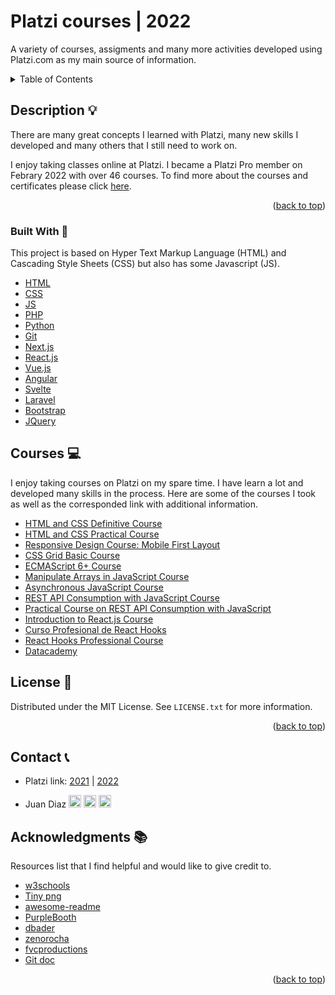 <div id="top"></div>

# Platzi courses | 2022

A variety of courses, assigments and many more activities developed using Platzi.com as my main source of information.

<!-- TABLE OF CONTENTS -->
<details>
  <summary>Table of Contents</summary>
  <ol>
    <li>
      <a href="#Description">Description</a>
      <ul>
        <li><a href="#built-with">Built With</a></li>
      </ul>
    </li>
    <li><a href="#Courses">Courses</a></li>
    <li><a href="#license">License</a></li>
    <li><a href="#contact">Contact</a></li>
    <li><a href="#acknowledgments">Acknowledgments</a></li>
  </ol>
</details>

<!-- ABOUT THE PROJECT -->

## Description 💡

There are many great concepts I learned with Platzi, many new skills I developed and many others that I still need to work on.

I enjoy taking classes online at Platzi. I became a Platzi Pro member on Febrary 2022 with over 46 courses. To find more about the courses and certificates please click [here](https://platzi.com/p/DiazJuan/).

<p align="right">(<a href="#top">back to top</a>)</p>

### Built With 🔑

This project is based on Hyper Text Markup Language (HTML) and Cascading Style Sheets
(CSS) but also has some Javascript (JS).

- [HTML](https://html.spec.whatwg.org/)
- [CSS](https://www.w3.org/TR/CSS/#css)
- [JS](https://www.javascript.com/)
- [PHP](https://html.spec.whatwg.org/)
- [Python](https://www.python.org/)
- [Git](https://git-scm.com/doc)
- [Next.js](https://nextjs.org/)
- [React.js](https://reactjs.org/)
- [Vue.js](https://vuejs.org/)
- [Angular](https://angular.io/)
- [Svelte](https://svelte.dev/)
- [Laravel](https://laravel.com)
- [Bootstrap](https://getbootstrap.com)
- [JQuery](https://jquery.com)

<!-- <p align="center">
    <a href="https://html.com/">HTML</a>
    ·
    <a href="https://www.w3.org/TR/CSS/#css">CSS</a>
    ·
    <a href="https://www.javascript.com/">JS</a>
  </p>
<p align="right">(<a href="#top">back to top</a>)</p> -->

## Courses 💻

I enjoy taking courses on Platzi on my spare time. I have learn a lot and developed many skills in the process. Here are some of the courses I took as well as the corresponded link with additional information.

- [HTML and CSS Definitive Course](https://github.com/JuanPabloDiaz/platzi/tree/main/2022/definitivoHTMLyCSS)
- [HTML and CSS Practical Course](https://github.com/JuanPabloDiaz/platzi/tree/main/2022/practicoHTMLyCSS)
- [Responsive Design Course: Mobile First Layout](https://github.com/JuanPabloDiaz/platzi/tree/main/2022/responsiveDesignMaquetacionMobileFirst)
- [CSS Grid Basic Course](https://github.com/JuanPabloDiaz/platzi/tree/main/2022/cssGridBasico)
- [ECMAScript 6+ Course](https://github.com/JuanPabloDiaz/platzi/tree/main/2022/ecmaScript6)
- [Manipulate Arrays in JavaScript Course](https://github.com/JuanPabloDiaz/platzi/tree/main/2022/manipulacionArraysJs)
- [Asynchronous JavaScript Course](https://github.com/JuanPabloDiaz/platzi/tree/main/2022/asincronismoJs)
- [REST API Consumption with JavaScript Course](https://github.com/JuanPabloDiaz/platzi/tree/main/2022/consumoAPI_RESTconJs)
- [Practical Course on REST API Consumption with JavaScript](https://github.com/JuanPabloDiaz/platzi/tree/main/2022/practicoConsumoAPI_RESTconJs)
- [Introduction to React.js Course](https://github.com/JuanPabloDiaz/platzi/tree/main/2022/introduccionReact.js)
- [Curso Profesional de React Hooks]()
- [React Hooks Professional Course](https://github.com/JuanPabloDiaz/platzi/tree/main/2022/profesionalReactHooks)
- [Datacademy](https://github.com/JuanPabloDiaz/platzi/tree/main/2022/datacademy)
<!-- - []()
- []()
- []() -->


<!-- LICENSE -->

## License 📜

Distributed under the MIT License. See `LICENSE.txt` for more information.

<p align="right">(<a href="#top">back to top</a>)</p>

<!-- CONTACT -->

## Contact 📞

- Platzi link: [2021](https://github.com/JuanPabloDiaz/platzi/tree/main/2021) | [2022](https://github.com/JuanPabloDiaz/platzi/tree/main/2022)

- Juan Diaz <a href="https://www.linkedin.com/in/juandiaz-col/" title="linkedin"><img src="https://www.freepnglogos.com/uploads/linkedin-social-media-logo-7.png" width="20" alt="linkedin" /></a>
  <a href="https://www.twitter.com/1diazdev" title="twitter"><img src="https://www.freepnglogos.com/uploads/twitter-logo-png/twitter-logo-vector-png-clipart-1.png" width="20" alt="twitter" /></a>
  <a href="mailto:jdiaz028@email.cpcc.edu" title="email"><img src="https://th.bing.com/th/id/R.c1788ceb22d4f2c44e1ebba0baa045f0?rik=Xgo0FJUU748GNQ&riu=http%3a%2f%2fwww.add-tek.com%2fwp-content%2fuploads%2f2019%2f05%2femail-icon.png&ehk=43jcVRhbG574owWTo3L146ImtAi%2b2i8D84wPIcvuyAc%3d&risl=&pid=ImgRaw&r=0" width="20" alt="email" /></a>

<!-- ACKNOWLEDGMENTS -->

## Acknowledgments 📚

Resources list that I find helpful and would like to give credit to.

- [w3schools](https://www.w3schools.com/)
- [Tiny png](https://tinypng.com/)
- [awesome-readme](https://github.com/matiassingers/awesome-readme)
- [PurpleBooth](https://gist.github.com/PurpleBooth/109311bb0361f32d87a2)
- [dbader](https://github.com/dbader/readme-template)
- [zenorocha](https://gist.github.com/zenorocha/4526327)
- [fvcproductions](https://gist.github.com/fvcproductions/1bfc2d4aecb01a834b46)
- [Git doc](https://git-scm.com/doc)
<p align="right">(<a href="#top">back to top</a>)</p>

<!-- MARKDOWN LINKS & IMAGES -->
<!-- https://www.markdownguide.org/basic-syntax/#reference-style-links -->

[contributors-shield]: https://img.shields.io/github/contributors/othneildrew/Best-README-Template.svg?style=for-the-badge
[contributors-url]: https://github.com/othneildrew/Best-README-Template/graphs/contributors
[forks-shield]: https://img.shields.io/github/forks/othneildrew/Best-README-Template.svg?style=for-the-badge
[forks-url]: https://github.com/othneildrew/Best-README-Template/network/members
[stars-shield]: https://img.shields.io/github/stars/othneildrew/Best-README-Template.svg?style=for-the-badge
[stars-url]: https://github.com/othneildrew/Best-README-Template/stargazers
[issues-shield]: https://img.shields.io/github/issues/othneildrew/Best-README-Template.svg?style=for-the-badge
[issues-url]: https://github.com/othneildrew/Best-README-Template/issues
[license-shield]: https://img.shields.io/github/license/othneildrew/Best-README-Template.svg?style=for-the-badge
[license-url]: https://github.com/othneildrew/Best-README-Template/blob/master/LICENSE.txt
[linkedin-shield]: https://img.shields.io/badge/-LinkedIn-black.svg?style=for-the-badge&logo=linkedin&colorB=555
[linkedin-url]: https://linkedin.com/in/othneildrew
[product-screenshot]: images/screenshot.png

